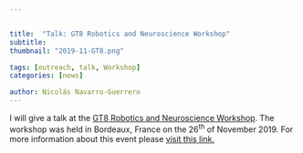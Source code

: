 ```yaml
---


title:  "Talk: GT8 Robotics and Neuroscience Workshop"
subtitle: 
thumbnail: "2019-11-GT8.png"

tags: [outreach, talk, Workshop]
categories: [news]

author: Nicolás Navarro-Guerrero
---
```


I will give a talk at the <a href="https://sites.google.com/site/xavierhinaut/gt8-neurorobotique-bdx-2019" target="_blank">GT8 Robotics and Neuroscience Workshop</a>. The workshop was held in Bordeaux, France on the 26<sup>th</sup> of November 2019. For more information about this event please <a href="https://sites.google.com/site/xavierhinaut/gt8-neurorobotique-bdx-2019" target="_blank">visit this link.</a>
<!--more-->


